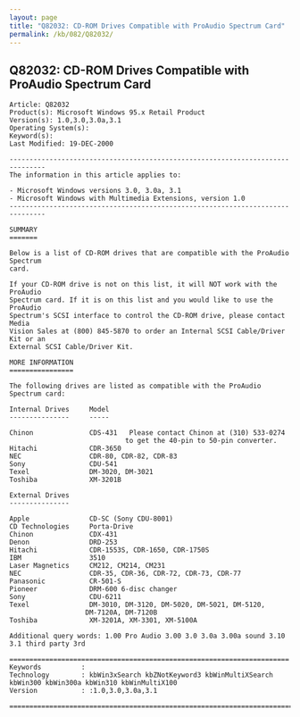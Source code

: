 ```yaml
---
layout: page
title: "Q82032: CD-ROM Drives Compatible with ProAudio Spectrum Card"
permalink: /kb/082/Q82032/
---
```


## Q82032: CD-ROM Drives Compatible with ProAudio Spectrum Card

	Article: Q82032
	Product(s): Microsoft Windows 95.x Retail Product
	Version(s): 1.0,3.0,3.0a,3.1
	Operating System(s): 
	Keyword(s): 
	Last Modified: 19-DEC-2000
	
	-------------------------------------------------------------------------------
	The information in this article applies to:
	
	- Microsoft Windows versions 3.0, 3.0a, 3.1 
	- Microsoft Windows with Multimedia Extensions, version 1.0 
	-------------------------------------------------------------------------------
	
	SUMMARY
	=======
	
	Below is a list of CD-ROM drives that are compatible with the ProAudio Spectrum
	card.
	
	If your CD-ROM drive is not on this list, it will NOT work with the ProAudio
	Spectrum card. If it is on this list and you would like to use the ProAudio
	Spectrum's SCSI interface to control the CD-ROM drive, please contact Media
	Vision Sales at (800) 845-5870 to order an Internal SCSI Cable/Driver Kit or an
	External SCSI Cable/Driver Kit.
	
	MORE INFORMATION
	================
	
	The following drives are listed as compatible with the ProAudio Spectrum card:
	
	Internal Drives     Model
	---------------     -----
	
	Chinon              CDS-431   Please contact Chinon at (310) 533-0274
	                             to get the 40-pin to 50-pin converter.
	Hitachi             CDR-3650
	NEC                 CDR-80, CDR-82, CDR-83
	Sony                CDU-541
	Texel               DM-3020, DM-3021
	Toshiba             XM-3201B
	
	External Drives
	---------------
	
	Apple               CD-SC (Sony CDU-8001)
	CD Technologies     Porta-Drive
	Chinon              CDX-431
	Denon               DRD-253
	Hitachi             CDR-1553S, CDR-1650, CDR-1750S
	IBM                 3510
	Laser Magnetics     CM212, CM214, CM231
	NEC                 CDR-35, CDR-36, CDR-72, CDR-73, CDR-77
	Panasonic           CR-501-S
	Pioneer             DRM-600 6-disc changer
	Sony                CDU-6211
	Texel               DM-3010, DM-3120, DM-5020, DM-5021, DM-5120,
	                   DM-7120A, DM-7120B
	Toshiba             XM-3201A, XM-3301, XM-5100A
	
	Additional query words: 1.00 Pro Audio 3.00 3.0 3.0a 3.00a sound 3.10 3.1 third party 3rd
	
	======================================================================
	Keywords          :  
	Technology        : kbWin3xSearch kbZNotKeyword3 kbWinMultiXSearch kbWin300 kbWin300a kbWin310 kbWinMultiX100
	Version           : :1.0,3.0,3.0a,3.1
	
	=============================================================================
	
